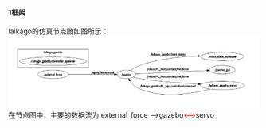 #### 1框架
laikago的仿真节点图如图所示：   
![](assets/markdown-img-paste-20200101104606889.png)   
在节点图中，主要的数据流为  external_force -->gazebo<font color=#FF0000 ><--></font>servo   
